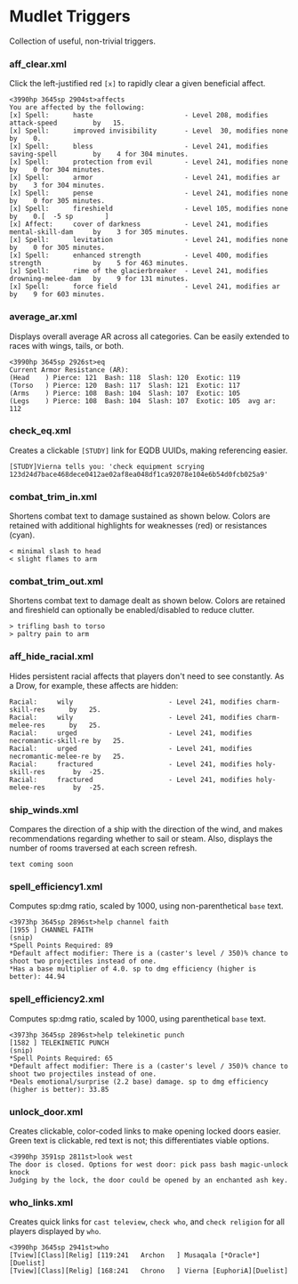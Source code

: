 # Mudlet Triggers
Collection of useful, non-trivial triggers.

### aff_clear.xml
Click the left-justified red `[x]` to rapidly clear a given beneficial affect.
```
<3990hp 3645sp 2904st>affects
You are affected by the following:
[x] Spell:      haste                       - Level 208, modifies attack-speed         by   15.
[x] Spell:      improved invisibility       - Level  30, modifies none                 by    0.
[x] Spell:      bless                       - Level 241, modifies saving-spell         by    4 for 304 minutes.
[x] Spell:      protection from evil        - Level 241, modifies none                 by    0 for 304 minutes.
[x] Spell:      armor                       - Level 241, modifies ar                   by    3 for 304 minutes.
[x] Spell:      pense                       - Level 241, modifies none                 by    0 for 305 minutes.
[x] Spell:      fireshield                  - Level 105, modifies none                 by    0.[  -5 sp        ]
[x] Affect:     cover of darkness           - Level 241, modifies mental-skill-dam     by    3 for 305 minutes.
[x] Spell:      levitation                  - Level 241, modifies none                 by    0 for 305 minutes.
[x] Spell:      enhanced strength           - Level 400, modifies strength             by    5 for 463 minutes.
[x] Spell:      rime of the glacierbreaker  - Level 241, modifies drowning-melee-dam   by    9 for 131 minutes.
[x] Spell:      force field                 - Level 241, modifies ar                   by    9 for 603 minutes.
```

### average_ar.xml
Displays overall average AR across all categories. Can be easily extended to
races with wings, tails, or both.
```
<3990hp 3645sp 2926st>eq
Current Armor Resistance (AR):
(Head    ) Pierce: 121  Bash: 118  Slash: 120  Exotic: 119
(Torso   ) Pierce: 120  Bash: 117  Slash: 121  Exotic: 117
(Arms    ) Pierce: 108  Bash: 104  Slash: 107  Exotic: 105
(Legs    ) Pierce: 108  Bash: 104  Slash: 107  Exotic: 105  avg ar: 112
```

### check_eq.xml
Creates a clickable `[STUDY]` link for EQDB UUIDs, making referencing easier.
```
[STUDY]Vierna tells you: 'check equipment scrying 123d24d7bace468dece0412ae02af8ea048df1ca92078e104e6b54d0fcb025a9'
```

### combat_trim_in.xml
Shortens combat text to damage sustained as shown below. Colors are retained with
additional highlights for weaknesses (red) or resistances (cyan).
```
< minimal slash to head
< slight flames to arm
```

### combat_trim_out.xml
Shortens combat text to damage dealt as shown below. Colors are retained and
fireshield can optionally be enabled/disabled to reduce clutter.
```
> trifling bash to torso
> paltry pain to arm
```

### aff_hide_racial.xml
Hides persistent racial affects that players don't need to see constantly. As a Drow, for example, these affects are hidden:
```
Racial:     wily                        - Level 241, modifies charm-skill-res      by   25.
Racial:     wily                        - Level 241, modifies charm-melee-res      by   25.
Racial:     urged                       - Level 241, modifies necromantic-skill-re by   25.
Racial:     urged                       - Level 241, modifies necromantic-melee-re by   25.
Racial:     fractured                   - Level 241, modifies holy-skill-res       by  -25.
Racial:     fractured                   - Level 241, modifies holy-melee-res       by  -25.
```

### ship_winds.xml
Compares the direction of a ship with the direction of the wind, and makes
recommendations regarding whether to sail or steam. Also, displays the number
of rooms traversed at each screen refresh.

```
text coming soon
```

### spell_efficiency1.xml
Computes sp:dmg ratio, scaled by 1000, using non-parenthetical `base` text.
```
<3973hp 3645sp 2896st>help channel faith
[1955 ] CHANNEL FAITH
(snip)
*Spell Points Required: 89
*Default affect modifier: There is a (caster's level / 350)% chance to shoot two projectiles instead of one.
*Has a base multiplier of 4.0. sp to dmg efficiency (higher is better): 44.94
```

### spell_efficiency2.xml
Computes sp:dmg ratio, scaled by 1000, using parenthetical `base` text.
```
<3973hp 3645sp 2896st>help telekinetic punch
[1582 ] TELEKINETIC PUNCH
(snip)
*Spell Points Required: 65
*Default affect modifier: There is a (caster's level / 350)% chance to shoot two projectiles instead of one.
*Deals emotional/surprise (2.2 base) damage. sp to dmg efficiency (higher is better): 33.85
```

### unlock_door.xml
Creates clickable, color-coded links to make opening locked doors easier.
Green text is clickable, red text is not; this differentiates viable options.

```
<3990hp 3591sp 2811st>look west
The door is closed. Options for west door: pick pass bash magic-unlock knock
Judging by the lock, the door could be opened by an enchanted ash key.
```

### who_links.xml
Creates quick links for `cast teleview`, `check who`, and `check religion` for
all players displayed by `who`.
```
<3990hp 3645sp 2941st>who
[Tview][Class][Relig] [119:241   Archon   ] Musaqala [*Oracle*][Duelist]
[Tview][Class][Relig] [168:241   Chrono   ] Vierna [EuphoriA][Duelist]
```
